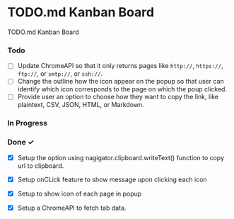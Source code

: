 # TODO.md Kanban Board

TODO.md Kanban Board

### Todo

- [ ] Update ChromeAPI so that it only returns pages like `http://`, `https://`, `ftp://`, or `smtp://`, or `ssh://`.  
- [ ] Change the outline how the icon appear on the popup so that user can identify which icon corresponds to the page on which the poup clicked.  
- [ ] Provide user an option to choose how they want to copy the link, like plaintext, CSV, JSON, HTML, or Markdown.  

### In Progress


### Done ✓

- [x] Setup the option using nagigator.clipboard.writeText() function to copy url to clipboard.  
- [x] Setup onCLick feature to show message upon clicking each icon  
- [x] Setup to show icon of each page in popup  
- [x] Setup a ChromeAPI to fetch tab data.  

